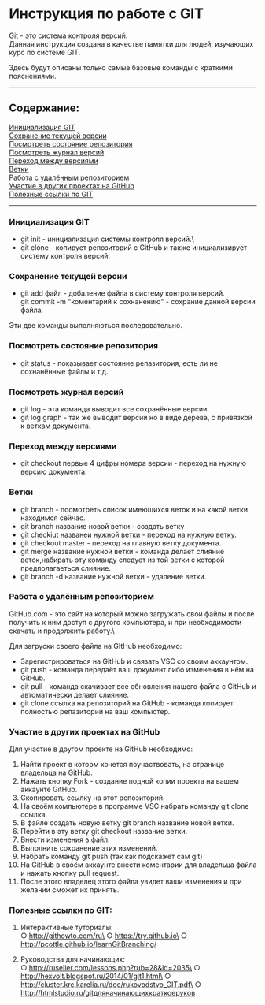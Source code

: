 # Инструкция по работе с GIT

Git - это система контроля версий.\
Данная инструкция создана в качестве памятки для людей, изучающих курс по системе GIT. 

Здесь будут описаны только самые базовые команды с краткими пояснениями.
___
## Содержание:
   [Инициализация GIT](#a)\
   [Сохранение текущей версии](#b)\
   [Посмотреть состояние репозитория](#c)\
   [Посмотреть журнал версий](#d)\
   [Переход между версиями](#e)\
   [Ветки](#f)\
   [Работа с удалённым репозиторием](#g)\
   [Участие в других проектах на GitHub](#h)\
   [Полезные ссылки по GIT](#i)
___

### <a id="a"></a>**Инициализация GIT**
 * git init - инициализация системы контроля версий.\
 * git clone - копирует репозиторий с GitHub и также инициализирует систему контроля версий.

### <a id="b"></a>**Сохранение текущей версии**
 * git add файл - добаление файла в систему контроля версий.\
git commit -m "коментарий к сохнанению" - сохрание данной версии файла.

Эти две команды выполняються последовательно.

### <a id="c"></a>**Посмотреть состояние репозитория**
* git status - показывает состояние репазитория, есть ли не сохнанённые файлы и т.д.

### <a id="d"></a>**Посмотреть журнал версий**
* git log - эта команда выводит все сохранённые версии.
* git log graph - так же выводит версии но в виде дерева, с привязкой к веткам документа.

### <a id="e"></a>**Переход между версиями**
* git checkout первые 4 цифры номера версии - переход на нужную версию документа.

### <a id="f"></a>**Ветки**
* git branch - посмотреть список имеющихся веток и на какой ветки находимся сейчас.
* git branch название новой ветки - создать ветку
* git checkiut названеи нужной ветки - переход на нужную ветку. 
* git checkout master - переход на главную ветку документа.
* git merge название нужной ветки - команда делает слияние веток,набирать эту команду следует из той ветки с которой предполагаеться слияние.
* git branch -d название нужной ветки - удаление ветки.

### <a id="g"></a>**Работа с удалённым репозиторием**
GitHub.com - это сайт на который можно загружать свои файлы и после получить к ним доступ с другого компьютера, и при необходимости скачать и продолжить работу.\

Для загруски своего файла на GItHub необходимо:
* Зарегистрироваться на GitHub и связать VSC со своим аккаунтом.
* git push - команда передаёт ваш документ либо изменения в нём на GitHub.
* git pull - команда скачивает все обновления нашего файла с GitHub и автоматически делает слияние.
* git clone ссылка на репозиторий на GitHub - команда копирует полностью репазиторий на ваш компьютер.

### <a id="h"></a>**Участие в других проектах на GitHub**

   Для участие в другом проекте на GitHub необходимо:
   1. Найти проект в которм хочется поучаствовать, на странице владельца на GitHub.
   2. Нажать кнопку Fork - создание подной копии проекта на вашем аккаунте GitHub.
   3. Скопировать ссылку на этот репозиторий.
   4. На своём компьютере в программе VSC набрать команду git clone ссылка.
   5. В файле создать новую ветку git branch название новой ветки.
   6. Перейти в эту ветку git checkout название ветки.
   7. Внести изменения в файл.
   8. Выполнить сохранение этих изменений.
   9. Набрать команду git push (так как подскажет сам git)
   10. На GitHub в своём аккаунте внести коментарии для владельца файла и нажать кнопку pull request.
   11. После этого владелец этого файла увидет ваши изменения и при желании сможет их принять.


###  <a id="i"></a>**Полезные ссылки по GIT**: 
1. Интерактивные туториалы:\
○ http://githowto.com/ru\
○ https://try.github.io\
○ http://pcottle.github.io/learnGitBranching/

2. Руководства для начинающих:  
○ http://ruseller.com/lessons.php?rub=28&id=2035\
○ http://hexvolt.blogspot.ru/2014/01/git­1.html\
○ http://cluster.krc.karelia.ru/doc/rukovodstvo_GIT.pdf\
○ http://htmlstudio.ru/git­для­начинающих­краткое­руков